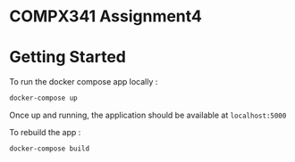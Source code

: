 # COMPX341 Assignment4

# Getting Started

To run the docker compose app locally : 

```bash
docker-compose up
```

Once up and running, the application should be available at ```localhost:5000```

To rebuild the app :

```bash
docker-compose build
```


